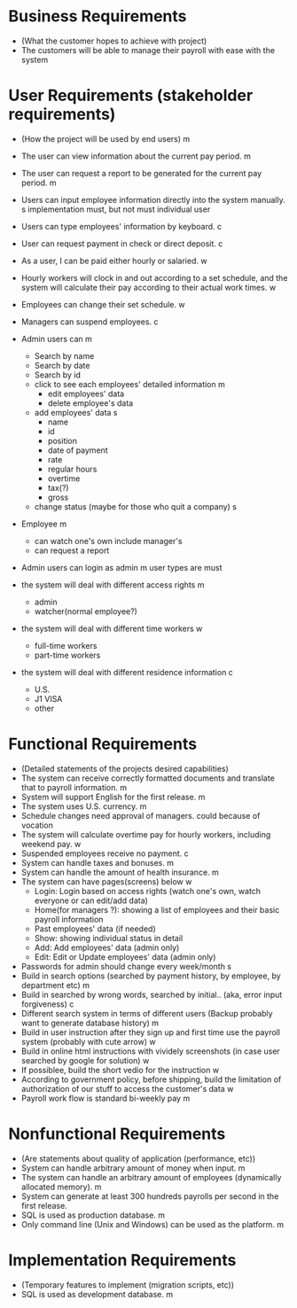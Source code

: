 # Business Requirements
* (What the customer hopes to achieve with project)     
* The customers will be able to manage their payroll with ease with the system

# User Requirements (stakeholder requirements)
* (How the project will be used by end users)  m
* The user can view information about the current pay period.  m
* The user can request a report to be generated for the current pay period.    m
* Users can input employee information directly into the system manually.  s  implementation must, but not must individual user
* Users can type employees' information by keyboard.    c
* User can request payment in check or direct deposit.  c
* As a user, I can be paid either hourly or salaried.   w    
* Hourly workers will clock in and out according to a set schedule, and the system will calculate their pay according to their actual work times.   w
* Employees can change their set schedule.   w
* Managers can suspend employees.    c
* Admin users can     m
  * Search by name
  * Search by date
  * Search by id
  * click to see each employees' detailed information    m
    * edit employees' data
    * delete employee's data
  * add employees' data   s
    * name
    * id
    * position
    * date of payment
    * rate
    * regular hours
    * overtime
    * tax(?)
    * gross
  * change status (maybe for those who quit a company)  s
* Employee     m
  * can watch one's own     include manager's 
  * can request a report

* Admin users can login as admin      m  user types are must
* the system will deal with different access rights     m
  * admin
  * watcher(normal employee?)
* the system will deal with different time workers     w
  * full-time workers
  * part-time workers
* the system will deal with different residence information   c
  * U.S.
  * J1 VISA
  * other

# Functional Requirements
* (Detailed statements of the projects desired capabilities)
* The system can receive correctly formatted documents and translate that to payroll information.   m
* System will support English for the first release.    m
* The system uses U.S. currency.     m
* Schedule changes need approval of managers.   could because of vocation
* The system will calculate overtime pay for hourly workers, including weekend pay.  w
* Suspended employees receive no payment.      c
* System can handle taxes and bonuses.    m
* System can handle the amount of health insurance.   m
* The system can have pages(screens) below      w
  * Login: Login based on access rights (watch one's own, watch everyone or can edit/add data)
  * Home(for managers ?): showing a list of employees and their basic payroll information
  * Past employees' data (if needed)
  * Show: showing individual status in detail
  * Add: Add employees' data (admin only)
  * Edit: Edit or Update employees' data (admin only)
* Passwords for admin should change every week/month    s
* Build in search options (searched by payment history, by employee, by department etc) m                   
* Build in searched by wrong words, searched by initial.. (aka, error input forgiveness)  c
* Different search system in terms of different users (Backup probably want to generate database history)     m
* Build in user instruction after they sign up and first time use the payroll system (probably with cute arrow)   w
* Build in online html instructions with vividely screenshots (in case user searched by google for solution)  w
* If possiblee, build the short vedio for the instruction    w
* According to government policy, before shipping, build the limitation of authorization of our stuff to access the customer's data   w
* Payroll work flow is standard bi-weekly pay   m

# Nonfunctional Requirements
* (Are statements about quality of application (performance, etc))
* System can handle arbitrary amount of money when input.   m                 
* The system can handle an arbitrary amount of employees (dynamically allocated memory).   m
* System can generate at least 300 hundreds payrolls per second in the first release.  
* SQL is used as production database.    m
* Only command line (Unix and Windows) can be used as the platform.   m 


# Implementation Requirements
* (Temporary features to implement (migration scripts, etc))     
* SQL is used as development database.   m
